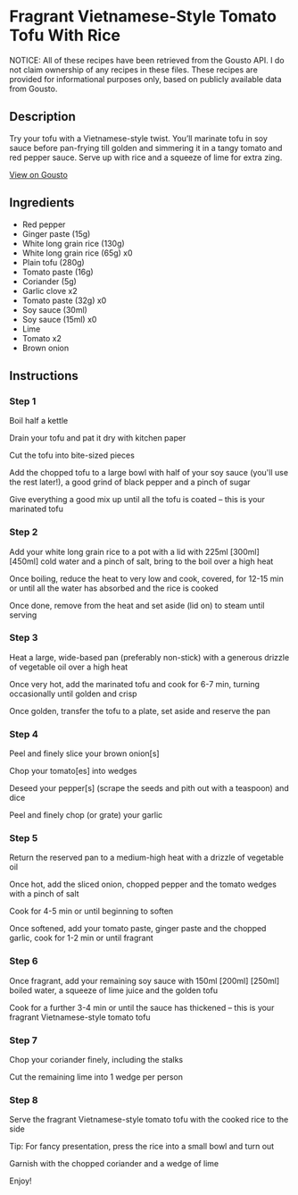 # Fragrant Vietnamese-Style Tomato Tofu With Rice

NOTICE: All of these recipes have been retrieved from the Gousto API. I do not claim ownership of any recipes in these files. These recipes are provided for informational purposes only, based on publicly available data from Gousto.

## Description

Try your tofu with a Vietnamese-style twist. You’ll marinate tofu in soy sauce before pan-frying till golden and simmering it in a tangy tomato and red pepper sauce. Serve up with rice and a squeeze of lime for extra zing.

[View on Gousto](https://www.gousto.co.uk/recipes/cookbook/fragrant-vietnamese-style-tomato-tofu-with-rice)

## Ingredients

- Red pepper
- Ginger paste (15g)
- White long grain rice (130g)
- White long grain rice (65g) x0
- Plain tofu (280g)
- Tomato paste (16g)
- Coriander (5g)
- Garlic clove x2
- Tomato paste (32g) x0
- Soy sauce (30ml)
- Soy sauce (15ml) x0
- Lime
- Tomato x2
- Brown onion

## Instructions


### Step 1

Boil half a kettle

Drain your tofu and pat it dry with kitchen paper

Cut the tofu into bite-sized pieces

Add the chopped tofu to a large bowl with half of your soy sauce (you'll use the rest later!), a good grind of black pepper and a pinch of sugar

Give everything a good mix up until all the tofu is coated – this is your marinated tofu


### Step 2

Add your white long grain rice to a pot with a lid with 225ml <span class="text-purple">[300ml]</span> <span class="text-danger">[450ml]</span> cold water and a pinch of salt, bring to the boil over a high heat

Once boiling, reduce the heat to very low and cook, covered, for 12-15 min or until all the water has absorbed and the rice is cooked

Once done, remove from the heat and set aside (lid on) to steam until serving


### Step 3

Heat a large, wide-based pan (preferably non-stick) with a generous drizzle of vegetable oil over a high heat

Once very hot, add the marinated tofu and cook for 6-7 min, turning occasionally until golden and crisp

Once golden, transfer the tofu to a plate, set aside and reserve the pan


### Step 4

Peel and finely slice your brown onion[s]

Chop your tomato[es] into wedges

Deseed your pepper[s] (scrape the seeds and pith out with a teaspoon) and dice

Peel and finely chop (or grate) your garlic


### Step 5

Return the reserved pan to a medium-high heat with a drizzle of vegetable oil

Once hot, add the sliced onion, chopped pepper and the tomato wedges with a pinch of salt

Cook for 4-5 min or until beginning to soften

Once softened, add your tomato paste, ginger paste and the chopped garlic, cook for 1-2 min or until fragrant


### Step 6

Once fragrant, add your remaining soy sauce with 150ml <span class="text-purple">[200ml]</span> <span class="text-danger">[250ml] </span>boiled water, a squeeze of lime juice and the golden tofu

Cook for a further 3-4 min or until the sauce has thickened – this is your fragrant Vietnamese-style tomato tofu


### Step 7

Chop your coriander finely, including the stalks

Cut the remaining lime into 1 wedge per person

### Step 8

Serve the fragrant Vietnamese-style tomato tofu with the cooked rice to the side

Tip: For fancy presentation, press the rice into a small bowl and turn out

Garnish with the chopped coriander and a wedge of lime

Enjoy!

